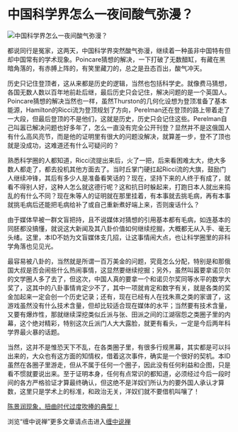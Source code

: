 中国科学界怎么一夜间酸气弥漫？
====





![中国科学界怎么一夜间酸气弥漫？](http://simg.sinajs.cn/blog7style/images/common/sg_trans.gif)





都说同行是冤家，这两天，中国科学界突然酸气弥漫，继续着一种虽非中国特有但却中国常有的学术现象。Poincare猜想的解决，一下打破了无数醋缸，有藏在黑暗角落的，有赤膊上阵的，有笑里藏刀的，总之是丑态百出，酸气冲天。

历史只记住登顶者，这从来都是历史的逻辑，当然也包括科学史。就像费马猜想，各国无数人数以百年地前赴后继，最后历史只会记住，解决问题的是一个英国人。Poincare猜想的解决当然也一样，虽然Thurston的几何化设想为登顶准备了基本能源，Hamilton的Ricci流为登顶规划了方向，Perelman还在登顶的路上带着走了一大段，但最后登顶的不是他们，这就是历史，历史只会记住这些。Perelman自己叫嚣已解决问题也好多年了，怎么一直没有完全公开刊登？显然并不是这俄国人有什么高风亮节，而是他的证明里有很大的问题没解决，就算差一步，登不了顶也就是没成功，这难道还有什么可疑问的？

熟悉科学圈的人都知道，Ricci流提出来后，火了一把，后来看困难太大，绝大多数人都走了，都去投机其他方面去了。当时丘掌门硬扛起Ricci流的大旗，鼓励门人继续冲锋，其后有多少人是准备看笑话的？现在，坚持下来的人终于有成了，就看不得别人好，这种人怎么就这德行呢？这和抗日时躲起来，打跑日本人就出来捣乱的有什么不同？现在朱等人的证明就在那里挂着，有本事就去挑毛病，再有本事就挑毛病后还能把毛病给补了或自己重新煮好端上来，否则废话什么？

由于媒体早被一群文盲把持，且不说媒体对猜想的引用基本都有毛病，如连基本的同胚都没搞懂，就说这大新闻及其八卦价值如何继续挖掘，大概都无从入手、毫无头绪。这里，本ID不妨为文盲媒体支几招，让这事情闹大点，也让科学圈里的非科学角落也见见光。

最容易被八卦的，当然就是所谓一百万美金的问题，究竟怎么分配，特别是和那俄国大叔是否会闹些什么热闹事情，这显然要继续挖掘；另外，虽然叫嚣要拿诺贝尔的文学圈人多了去了，但这次，中国人真的要拿一个和诺贝尔奖同等水平的数学大奖了，这其中的八卦事情肯定少不了，其中一项就肯定和数字有关，就是各类的奖金加起来一定会创一个历史记录；还有，现在已经有人在找朱熹之类的家谱了，这游戏虽然没有什么技术含量，但却比较适合现在媒体的水平；当然要有技术含量，又要有爆炸性，那就继续深挖类似丘派与张、田派之间的江湖宿怨之类圈子里的内幕，这个绝对精彩，特别这次丘派门人大大露脸，就更有看头，一定是今后两年科学界最火暴的话题。

当然，这并不是惟恐天下不乱，在各类圈子里，有很多行规黑幕，其实都是可以抖出来的，大众也有这方面的知情权，借着这次事件，确实是一个很好的契机。本ID虽然在各圈子里游走，但从不属于任何一个圈子，因此没有任何利益和企图，只是看不惯就要说出来。至于证明本身，任何有点常识的都知道，必须经过今后一段时间的各方严格验证才算最终确认，但这绝不是洋奴们所认为的要外国人承认才算数，这里只是学术上的标准，和政治无关，洋奴们就不要借机叫嚷了！

[陈景润现象，扭曲时代过度吹捧的典型！](http://blog.sina.com.cn/u/486e105c01000405)

浏览“缠中说禅”更多文章请点击进入[缠中说禅](http://blog.sina.com.cn/m/chzhshch)
